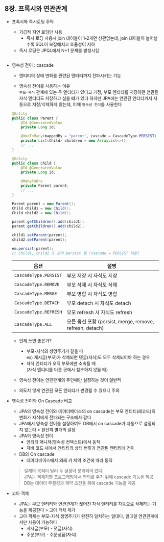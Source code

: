 ## 8장. 프록시와 연관관계

* 프록시와 즉시로딩 주의
    - 가급적 지연 로딩만 사용
        + 즉시 로딩 사용시 join 테이블이 1-2개면 상관없는데, join 테이블이 늘어날수록 SQL이 복잡해지고 효율성이 저하
    - 즉시 로딩은 JPQL에서 N+1 문제를 발생시킴
    ```java

    ```

* 영속성 전이 : cascade  
    - 엔티티의 상태 변화를 관련된 엔티티까지 전파시키는 기능

    - 영속성 전이를 사용하는 이유  
    `부모-자식` 관계에 있는 두 엔티티가 있다고 가정, 부모 엔티티를 저장하면 연관된 자식 엔티티도 저장하고 싶을 떄가 있다 하지만 JPA에는 연관된 엔티티까지 자동으로 저장/삭제하지 않는데, 이때 `영속성 전이`를 사용한다

    ```java
    @Entity
    public class Parent {
        @Id @GeneratedValue
        private Long id;

        @OneToMany(mappedBy = "parent", cascade = CascadeType.PERSIST)
        private List<Child> children = new ArrayList<>();
        // ...
    }

    @Entity
    public class Child {
        @Id @GeneratedValue
        private Long id;

        @ManyToOne
        private Parent parent;
        // ...
    }

    Parent parent = new Parent();
    Child child1 = new Child();
    Child child2 = new Child();

    parent.getChildren().add(child1);
    parent.getChildren().add(child2);

    child1.setParent(parent);
    child2.setParent(parent);

    em.persist(parent);
    // child1, child2 도 같이 persist 됨 (cascade = PERSIST 덕분)
    ```

    | 옵션                    | 설명                                                 |
    | --------------------- | -------------------------------------------------- |
    | `CascadeType.PERSIST` | 부모 저장 시 자식도 저장                                     |
    | `CascadeType.REMOVE`  | 부모 삭제 시 자식도 삭제                                     |
    | `CascadeType.MERGE`   | 부모 병합 시 자식도 병합                                     |
    | `CascadeType.DETACH`  | 부모 detach 시 자식도 detach                             |
    | `CascadeType.REFRESH` | 부모 refresh 시 자식도 refresh                           |
    | `CascadeType.ALL`     | 모든 옵션 포함 (persist, merge, remove, refresh, detach) |

    - 언제 쓰면 좋은가?
        + 부모-자식의 생명주기가 같을 때  
        ex) 게시글(부모)가 삭제되면 댓글(자식)도 모두 삭제되어야 하는 경우
        + 자식 엔티티가 오직 부모에만 소속될 때  
        (자식 엔티티를 다른 곳에서 참조하지 않을 때)

    - 영속성 전이는 연관관계의 주인에만 설정하는 것이 일반적
    - 의도치 않게 연관된 모든 엔티티가 변경될 수 있으니 주의

* 영속성 전이와 On Cascade 비교
    - JPA의 영속성 전이와 데이터베이스의 on cascade는 부모 엔티티(레코드)의 변화가 자식에게 전파되는 구조에서 같다
    - JPA에서 영속성 전이를 설정하여도 DB에서 on cascade가 자동으로 설정되지 않는다 > 완전히 별개의 설정
    - JPA의 영속성 전이
        + 엔티티 매니저(영속성 컨텍스트)에서 동작
        + 자바 코드 내에서 엔티티의 상태 변화가 연관된 엔티티에 전이
    - DB의 On cascade
        + 데이터베이스에서 외래 키 제약 조건에 따라 동작
    > 설계의 목적이 달라 두 설정이 분리되어 있다  
    JPA는 객체지향 프로그래밍에서 편의를 주기 위해 cascade 기능을 제공  
    DB는 데이터 무결성과 제약 조건을 위해 cascade 기능을 제공

* 고아 객체
    - JPA는 부모 엔티티와 연관관계가 끊어진 자식 엔티티를 자동으로 삭제하는 기능을 제공한다 > 고아 객체 제거
    - 고아 객체는 부모-자식 생명주기가 완전히 일치하는 일대다, 일대일 연관관계에서만 사용이 가능하다
        + 게시글(부모) - 댓글(자식)
        + 주문(부모) - 주문상품(자식)